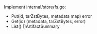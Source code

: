 Implement internal/store/fs.go:
- Put(id, tarZstBytes, metadata map) error
- Get(id) (metadata, tarZstBytes, error)
- List() []ArtifactSummary
